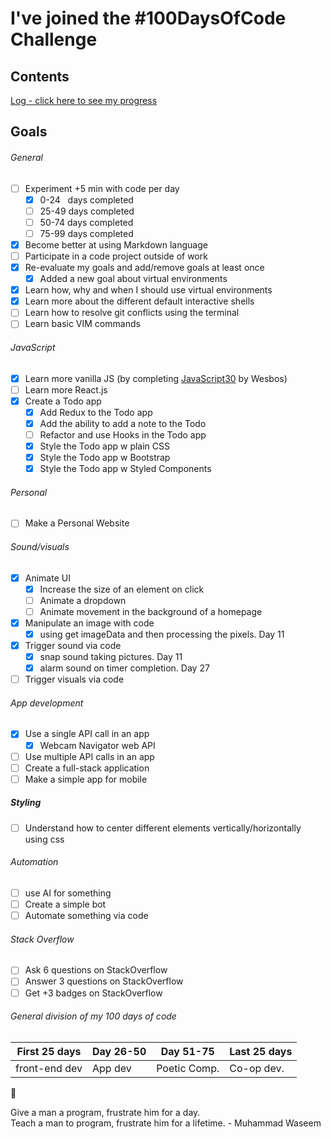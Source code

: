 # I've joined the #100DaysOfCode Challenge

## Contents

[Log - click here to see my progress](log.md)

## Goals

###### General

- [ ] Experiment +5 min with code per day
  - [x] 0-24 &nbsp;&nbsp;days completed
  - [ ] 25-49 days completed
  - [ ] 50-74 days completed
  - [ ] 75-99 days completed
- [x] Become better at using Markdown language
- [ ] Participate in a code project outside of work
- [x] Re-evaluate my goals and add/remove goals at least once
  - [x] Added a new goal about virtual environments
- [x] Learn how, why and when I should use virtual environments
- [x] Learn more about the different default interactive shells
- [ ] Learn how to resolve git conflicts using the terminal
- [ ] Learn basic VIM commands

###### JavaScript

- [x] Learn more vanilla JS (by completing [JavaScript30](https://javascript30.com/) by Wesbos)
- [ ] Learn more React.js
- [x] Create a Todo app
  - [x] Add Redux to the Todo app
  - [x] Add the ability to add a note to the Todo
  - [ ] Refactor and use Hooks in the Todo app
  - [x] Style the Todo app w plain CSS
  - [x] Style the Todo app w Bootstrap
  - [x] Style the Todo app w Styled Components

###### Personal

- [ ] Make a Personal Website

###### Sound/visuals

- [x] Animate UI
  - [x] Increase the size of an element on click
  - [ ] Animate a dropdown
  - [ ] Animate movement in the background of a homepage
- [x] Manipulate an image with code
  - [x] using get imageData and then processing the pixels. Day 11
- [x] Trigger sound via code
  - [x] snap sound taking pictures. Day 11
  - [x] alarm sound on timer completion. Day 27
- [ ] Trigger visuals via code

###### App development

- [x] Use a single API call in an app
  - [x] Webcam Navigator web API
- [ ] Use multiple API calls in an app
- [ ] Create a full-stack application
- [ ] Make a simple app for mobile

##### Styling

- [ ] Understand how to center different elements vertically/horizontally using css

###### Automation

- [ ] use AI for something
- [ ] Create a simple bot
- [ ] Automate something via code

###### Stack Overflow

- [ ] Ask 6 questions on StackOverflow
- [ ] Answer 3 questions on StackOverflow
- [ ] Get +3 badges on StackOverflow

###### General division of my 100 days of code

| First 25 days | Day 26-50 | Day 51-75    | Last 25 days |
| ------------- | --------- | ------------ | ------------ |
| front-end dev | App dev   | Poetic Comp. | Co-op dev.   |

:rocket:

Give a man a program, frustrate him for a day.  
Teach a man to program, frustrate him for a lifetime. - Muhammad Waseem

